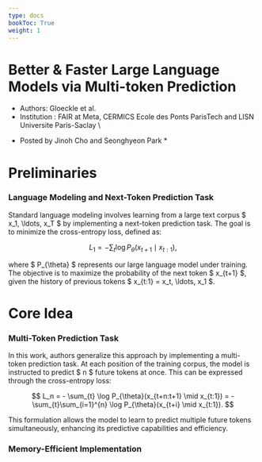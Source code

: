 ```yaml
---
type: docs
bookToc: True
weight: 1
---
```


# Better & Faster Large Language Models via Multi-token Prediction
- Authors: Gloeckle et al. 
- Institution : FAIR at Meta, CERMICS Ecole des Ponts ParisTech and LISN Universite Paris-Saclay \\
* Posted by Jinoh Cho and Seonghyeon Park *
  
# Preliminaries

### Language Modeling and Next-Token Prediction Task

Standard language modeling involves learning from a large text corpus $ x_1, \ldots, x_T $ by implementing a next-token prediction task. The goal is to minimize the cross-entropy loss, defined as:

$$ 
L_1 = - \sum_{t} \log P_{\theta}(x_{t+1} \mid x_{t:1}), 
$$

where $ P_{\theta} $ represents our large language model under training. The objective is to maximize the probability of the next token $ x_{t+1} $, given the history of previous tokens $ x_{t:1} = x_t, \ldots, x_1 $.

# Core Idea

### Multi-Token Prediction Task 

In this work, authors generalize this approach by implementing a multi-token prediction task. At each position of the training corpus, the model is instructed to predict $ n $ future tokens at once. This can be expressed through the cross-entropy loss:

$$
L_n = - \sum_{t} \log P_{\theta}(x_{t+n:t+1} \mid x_{t:1}) = - \sum_{t}\sum_{i=1}^{n} \log P_{\theta}(x_{t+i} \mid x_{t:1}). 
$$

This formulation allows the model to learn to predict multiple future tokens simultaneously, enhancing its predictive capabilities and efficiency.

### Memory-Efficient Implementation

